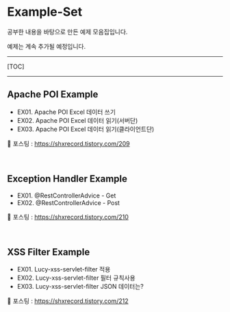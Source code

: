 # Example-Set

공부한 내용을 바탕으로 만든 예제 모음집입니다.

예제는 계속 추가될 예정입니다.

------



[TOC]

------

## Apache POI Example

- EX01. Apache POI Excel 데이터 쓰기
- EX02. Apache POI Excel 데이터 읽기(서버단)
- EX03. Apache POI Excel 데이터 읽기(클라이언트단)

:page_facing_up: ​포스팅 : https://shxrecord.tistory.com/209

<br>

## Exception Handler Example

* EX01. @RestControllerAdvice - Get
* EX02. @RestControllerAdvice - Post

:page_facing_up: 포스팅 : https://shxrecord.tistory.com/210

<br>

## XSS Filter Example

* EX01. Lucy-xss-servlet-filter 적용
* EX02. Lucy-xss-servlet-filter 필터 규칙사용
* EX03. Lucy-xss-servlet-filter JSON 데이터는?

:page_facing_up: 포스팅 : https://shxrecord.tistory.com/212

<br>



